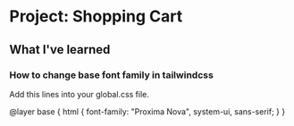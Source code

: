 # Project: Shopping Cart

## What I've learned

### How to change base font family in tailwindcss

Add this lines into your global.css file.

@layer base {
html {
font-family: "Proxima Nova", system-ui, sans-serif;
}
}

